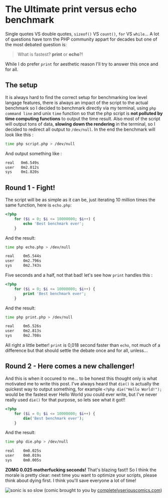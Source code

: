 # The Ultimate print versus echo benchmark

Single quotes VS double quotes, `sizeof()` VS `count()`, `for` VS `while`… A lot of questions have torn the PHP community appart for decades but one of the most debated question is:

> What is fastest? **print** or **echo**?!

While I do prefer `print` for aesthetic reason I'll try to answer this once and for all.

## The setup

It is always hard to find the correct setup for benchmarking low level langage features, there is always an impact of the script to the actual benchmark so I decided to benchmark directly via my terminal, using `php command line` and unix `time` function so that the php script is **not polluted by time computing functions** to output the time result. Also most of the script will output tons of data, **slowing down the rendering** in the terminal, so I decided to redirect all output to `/dev/null`. In the end the benchmark will look like this :

```bash
time php script.php > /dev/null
```

And output something like :

```bash
real   0m6.549s
user   0m2.012s
sys    0m1.820s
```

## Round 1 - Fight!

The script will be as simple as it can be, just iterating 10 million times the same function, here is `echo.php`:

```php
<?php
    for ($i = 0; $i <= 10000000; $i++) {
        echo 'Best benchmark ever';
    }
```

And the result:

```bash
time php echo.php > /dev/null

real	0m5.544s
user	0m2.796s
sys  	0m2.743s
```

Five seconds and a half, not that bad! let's see how `print` handles this :

```php
<?php
	for ($i = 0; $i <= 10000000; $i++) {
        print 'Best benchmark ever';
    }
```

And the result:

```bash
time php print.php > /dev/null

real	0m5.526s
user	0m2.813s
sys 	0m2.708s
```

All right a little better! `print` is 0,018 second faster than `echo`, not much of a difference but that should settle the debate once and for all, unless…

## Round 2 - Here comes a new challenger!

And this is when it occured to me… to be honest this thought only is what motivated me to write this post. I've always heard that `die()` is actually the quickest way to output something, for example `<?php die("Hello World!");` would be the fastest ever Hello World you could ever write, but I've never really used `die()` for that purpose, so lets see what it got!!

```php
<?php
    for ($i = 0; $i <= 10000000; $i++) {
        die('Best benchmark ever');
    }
```

And the result:

```bash
time php die.php > /dev/null

real	0m0.025s
user	0m0.019s
sys 	0m0.005s
```

**ZOMG 0.025 motherfucking seconds!** That's blazing fast!! So I think the morale is pretty clear: next time you want to optimize your scripts, please think about dying first. I think you'll save everyone a lot of time!

![sonic is so slow](http://resource.mmgn.com/Gallery/full/Too-slow-sonic-1041428.webp)
(comic brought to you by [completelyseriouscomics.com](http://completelyseriouscomics.com/))

